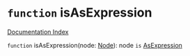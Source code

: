 # `function` isAsExpression

[Documentation Index](../README.md)

`function` isAsExpression(node: [Node](../private.interface.Node/README.md)): node `is` [AsExpression](../private.interface.AsExpression/README.md)